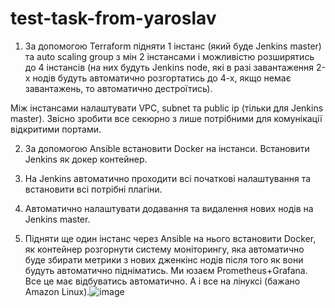 ﻿# test-task-from-yaroslav
1. За допомогою Terraform підняти 1 інстанс (який буде Jenkins master) та auto scaling group з мін 2 інстансами і можливістю розширятись до 4 інстансів (на них будуть Jenkins node, які в разі завантаження 2-х нодів будуть автоматично розгортатись до 4-х, якщо немає завантажень, то автоматично дестроїтись). 

Між інстансами налаштувати VPC, subnet та public ip (тільки для Jenkins master). Звісно зробити все секюрно з лише потрібними для комунікації відкритими портами. 

2. За допомогою Ansible встановити Docker на інстанси. Встановити Jenkins як докер контейнер. 

3. На Jenkins автоматично проходити всі початкові налаштування та встановити всі потрібні плагіни. 

4. Автоматично налаштувати додавання та видалення нових нодів на Jenkins master. 

5. Підняти ще один інстанс через Аnsible на нього встановити Docker, як контейнер розгорнути систему моніторингу, яка автоматично буде збирати метрики з нових дженкінс нодів після того як вони будуть автоматично підніматись. Ми юзаєм Prometheus+Grafana. Все це має відбуватись автоматично. А і все на лінуксі (бажано Amazon Linux).![image](https://user-images.githubusercontent.com/67967980/132920761-dc8bc718-53f7-4333-9c0e-fb6f10c96cd0.png)
